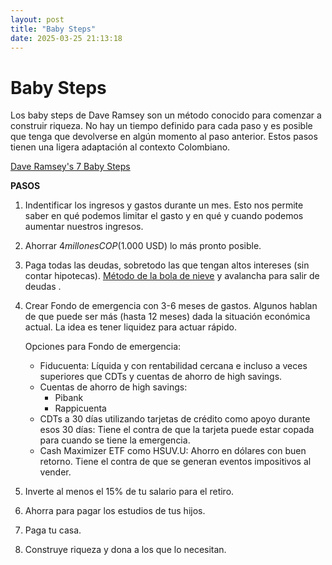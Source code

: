 ```yaml
---
layout: post
title: "Baby Steps"
date: 2025-03-25 21:13:18
---
```


# Baby Steps

Los baby steps de Dave Ramsey son un método conocido para comenzar a construir riqueza. No hay un tiempo definido para cada paso y es posible que tenga que devolverse en algún momento al paso anterior. Estos pasos tienen una ligera adaptación al contexto Colombiano.

[Dave Ramsey's 7 Baby Steps](https://www.ramseysolutions.com/dave-ramsey-7-baby-steps)

**PASOS**

1. Indentificar los ingresos y gastos durante un mes. Esto nos permite saber en qué podemos limitar el gasto y en qué y cuando podemos aumentar nuestros ingresos.
2. Ahorrar $4 millones COP ($1.000 USD) lo más pronto posible.
3. Paga todas las deudas, sobretodo las que tengan altos intereses (sin contar hipotecas). [Método de la bola de nieve](https://www.wellsfargo.com/es/goals-credit/smarter-credit/manage-your-debt/snowball-vs-avalanche-paydown/) y avalancha para salir de deudas .
4. Crear Fondo de emergencia con 3-6 meses de gastos. Algunos hablan de que puede ser más (hasta 12 meses) dada la situación económica actual. La idea es tener liquidez para actuar rápido.
    
    Opciones para Fondo de emergencia:
    
    - Fiducuenta: Líquida y con rentabilidad cercana e incluso a veces superiores que CDTs y cuentas de ahorro de high savings.
    - Cuentas de ahorro de high savings:
        - Pibank
        - Rappicuenta
    - CDTs a 30 días utilizando tarjetas de crédito como apoyo durante esos 30 días: Tiene el contra de que la tarjeta puede estar copada para cuando se tiene la emergencia.
    - Cash Maximizer ETF como HSUV.U: Ahorro en dólares con buen retorno. Tiene el contra de que se generan eventos impositivos al vender.
5. Inverte al menos el 15% de tu salario para el retiro.
6. Ahorra para pagar los estudios de tus hijos.
7. Paga tu casa.
8. Construye riqueza y dona a los que lo necesitan.